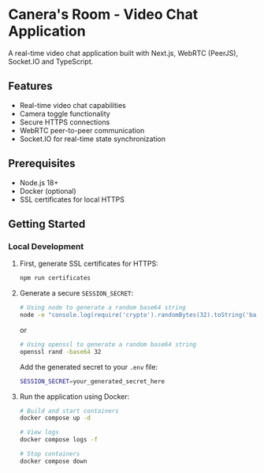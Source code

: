 # Canera's Room - Video Chat Application

A real-time video chat application built with Next.js, WebRTC (PeerJS), Socket.IO and TypeScript.

## Features

- Real-time video chat capabilities
- Camera toggle functionality
- Secure HTTPS connections
- WebRTC peer-to-peer communication
- Socket.IO for real-time state synchronization

## Prerequisites

- Node.js 18+
- Docker (optional)
- SSL certificates for local HTTPS

## Getting Started

### Local Development

1. First, generate SSL certificates for HTTPS:
   ```bash
   npm run certificates
   ```
2. Generate a secure `SESSION_SECRET`:

   ```bash
   # Using node to generate a random base64 string
   node -e "console.log(require('crypto').randomBytes(32).toString('base64'))"
   ```

   or

   ```bash
   # Using openssl to generate a random base64 string
   openssl rand -base64 32
   ```

   Add the generated secret to your `.env` file:

   ```bash
   SESSION_SECRET=your_generated_secret_here
   ```

3. Run the application using Docker:

   ```bash
   # Build and start containers
   docker compose up -d

   # View logs
   docker compose logs -f

   # Stop containers
   docker compose down
   ```
